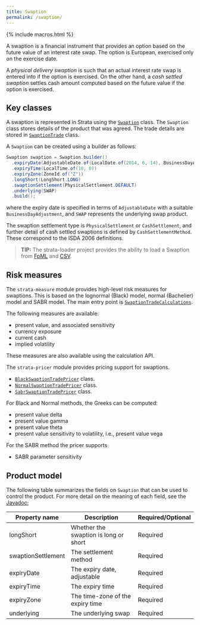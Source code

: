 ```yaml
---
title: Swaption
permalink: /swaption/
---
```


{% include macros.html %}

A swaption is a financial instrument that provides an option based on the future value of an interest rate swap.
The option is European, exercised only on the exercise date.

A *physical delivery swaption* is such that an actual interest rate swap is entered into if the option is exercised.
On the other hand, a *cash settled swaption* settles cash amount computed based on the future value if the option is exercised.


## Key classes

A swaption is represented in Strata using the [`Swaption`]({{site.baseurl}}/apidocs/com/opengamma/strata/product/swaption/Swaption.html) class.
The `Swaption` class stores details of the product that was agreed.
The trade details are stored in [`SwaptionTrade`]({{site.baseurl}}/apidocs/com/opengamma/strata/product/swaption/SwaptionTrade.html) class.

A `Swaption` can be created using a builder as follows:

```java
Swaption swaption = Swaption.builder()
  .expiryDate(AdjustableDate.of(LocalDate.of(2014, 6, 14), BusinessDayAdjustment.of(FOLLOWING, USNY)))
  .expiryTime(LocalTime.of(10, 0))
  .expiryZone(ZoneId.of("Z"))
  .longShort(LongShort.LONG)
  .swaptionSettlement(PhysicalSettlement.DEFAULT)
  .underlying(SWAP)
  .build();
```

where the expiry date is specified in terms of `AdjustableDate` with a suitable `BusinessDayAdjustment`, and `SWAP` represents the underlying swap product. 

The swaption settlement type is `PhysicalSettlement` or `CashSettlement`, and further detail of cash settled swaptions is defined by `CashSettlementMethod`.
These correspond to the ISDA 2006 definitions.

> **TIP:** The strata-loader project provides the ability to load a Swaption
from [FpML]({{site.baseurl}}/fpml_loader) and [CSV]({{site.baseurl}}/trade_loader_swaption).


## Risk measures

The `strata-measure` module provides high-level risk measures for swaptions.
This is based on the lognormal (Black) model, normal (Bachelier) model and SABR model.
The main entry point is
[`SwaptionTradeCalculations`]({{site.baseurl}}/apidocs/com/opengamma/strata/measure/swaption/SwaptionTradeCalculations.html).

The following measures are available:

* present value, and associated sensitivity
* currency exposure
* current cash
* implied volatility

These measures are also available using the calculation API.

The `strata-pricer` module provides pricing support for swaptions.

* [`BlackSwaptionTradePricer`]({{site.baseurl}}/apidocs/com/opengamma/strata/pricer/swaption/BlackSwaptionTradePricer.html) class.
* [`NormalSwaptionTradePricer`]({{site.baseurl}}/apidocs/com/opengamma/strata/pricer/swaption/NormalSwaptionTradePricer.html) class.
* [`SabrSwaptionTradePricer`]({{site.baseurl}}/apidocs/com/opengamma/strata/pricer/swaption/SabrSwaptionTradePricer.html) class.

For Black and Normal methods, the Greeks can be computed:

* present value delta
* present value gamma
* present value theta
* present value sensitivity to volatility, i.e., present value vega

For the SABR method the pricer supports

* SABR parameter sensitivity


## Product model

The following table summarizes the fields on `Swaption` that can be used to control the product.
For more detail on the meaning of each field, see the [Javadoc]({{site.baseurl}}/apidocs/com/opengamma/strata/product/swaption/Swaption.html);

| Property name     | Description | Required/Optional |
|-------------------|-------------|-------------------|
| longShort         | Whether the swaption is long or short | Required |
| swaptionSettlement| The settlement method | Required |
| expiryDate        | The expiry date, adjustable | Required |
| expiryTime        | The expiry time | Required |
| expiryZone        | The time-zone of the expiry time | Required |
| underlying        | The underlying swap | Required |



